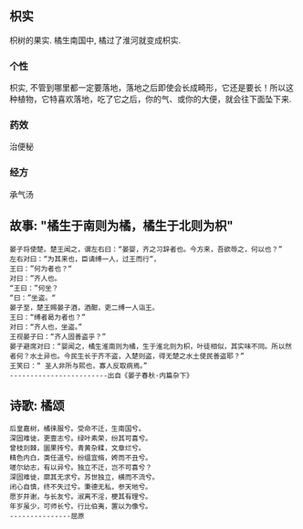 ## 枳实

枳树的果实. 橘生南国中, 橘过了淮河就变成枳实. 

### 个性

枳实, 不管到哪里都一定要落地，落地之后即使会长成畸形，它还是要长！所以这种植物，它特喜欢落地，吃了它之后，你的气、或你的大便，就会往下面坠下来. 

### 药效

治便秘

### 经方

承气汤

## 故事: "橘生于南则为橘，橘生于北则为枳"

    晏子将使楚。楚王闻之，谓左右曰：“晏婴，齐之习辞者也。今方来，吾欲辱之，何以也？”
    左右对曰：“为其来也，臣请缚一人，过王而行“，
    王曰：”何为者也？“
    对曰：”齐人也。
    “王曰：”何坐？
    “曰：”坐盗。“
    晏子至，楚王赐晏子酒，酒酣，吏二缚一人诣王。
    王曰：“缚者曷为者也？”
    对曰：“齐人也，坐盗。”
    王视晏子曰：“齐人固善盗乎？”
    晏子避席对曰：“婴闻之，橘生淮南则为橘，生于淮北则为枳，叶徒相似，其实味不同。所以然者何？水土异也。今民生长于齐不盗，入楚则盗，得无楚之水土使民善盗耶？”
    王笑曰：“ 圣人非所与熙也，寡人反取病焉。”
    ------------------------出自《晏子春秋·内篇杂下》

## 诗歌: 橘颂

    后皇嘉树，橘徕服兮。受命不迁，生南国兮。 
    深固难徙，更壹志兮。绿叶素荣，纷其可喜兮。 
    曾枝剡棘，圜果抟兮。青黄杂糅，文章烂兮。 
    精色内白，类任道兮。纷缊宜脩，姱而不丑兮。 
    嗟尔幼志，有以异兮。独立不迁，岂不可喜兮？ 
    深固难徙，廓其无求兮。苏世独立，横而不流兮。 
    闭心自慎，终不失过兮。秉德无私，参天地兮。 
    愿岁并谢，与长友兮。淑离不淫，梗其有理兮。 
    年岁虽少，可师长兮。行比伯夷，置以为像兮。
    ---------------屈原